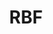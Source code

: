 ---
ee_id: '4345'
site: '1'
type: '2'
url: 2016-030-rbf
title: RBF
year: '2016'
display_year: '2016'
medium: Inkjet on Angelica Universal Photomatte 230
dims: 168 x 95.8 x 4 cm
pitch:
ps:
live_url:
related:
youtube:
related_code:
imgs: rbf-2016-030-full-database-JH.jpg
subheading:
download:
add_credit:
commission:
layout: things-i-made
---